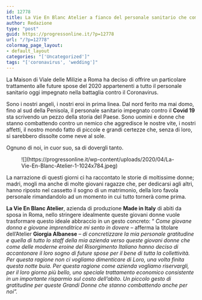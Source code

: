 ```yaml
---
id: 12778
title: La Vie En Blanc Atelier a fianco del personale sanitario che combatte il Covid-19
author: Redazione
type: "post"
guid: https://progressonline.it/?p=12778
url: "/?p=12778"
colormag_page_layout:
- default_layout
categories: "['Uncategorized']"
tags: "['coronavirus', 'wedding']"
---
```


La Maison di Viale delle Milizie a Roma ha deciso di offrire un particolare trattamento alle future spose del 2020 appartenenti a tutto il personale sanitario oggi impegnato nella battaglia contro il Coronavirus.

Sono i nostri angeli, i nostri eroi in prima linea. Dal nord ferito ma mai domo, fino al sud della Penisola, il personale sanitario impegnato contro il **Covid 19** sta scrivendo un pezzo della storia del Paese. Sono uomini e donne che stanno combattendo contro un nemico che aggredisce le nostre vite, i nostri affetti, il nostro mondo fatto di piccole e grandi certezze che, senza di loro, si sarebbero dissolte come neve al sole.

Ognuno di noi, in cuor suo, sa di dovergli tanto.

<div class="wp-block-image"><figure class="aligncenter size-large is-resized">![](https://progressonline.it/wp-content/uploads/2020/04/La-Vie-En-Blanc-Atelier-1-1024x784.jpeg)</figure></div>La narrazione di questi giorni ci ha raccontato le storie di moltissime donne; madri, mogli ma anche di molte giovani ragazze che, per dedicarsi agli altri, hanno riposto nel cassetto il sogno di un matrimonio, della loro favola personale rimandandolo ad un momento in cui tutto tornerà come prima.

**La Vie En Blanc Atelier**, azienda di produzione **Made in Italy** di abiti da sposa in Roma, nello stringere idealmente queste giovani donne vuole trasformare questo ideale abbraccio in un gesto concreto: “ *Come giovane donna e giovane imprenditrice mi sento in dovere* – afferma la titolare dell’Atelier **Giorgia Albanese** – *di concretizzare la mia personale gratitudine e quella di tutto lo staff della mia azienda verso queste giovani donne che come delle moderne eroine del Risorgimento Italiano hanno deciso di accantonare il loro sogno di future spose per il bene di tutta la collettività. Per questa ragione non ci vogliamo dimenticare di Loro, una volta finita questa notte buia. Per questa ragione come azienda vogliamo riservargli, per il loro giorno più bello, uno speciale trattamento economico consistente in un importante risparmio sul costo dell’abito. Un piccolo gesto di gratitudine per queste Grandi Donne che stanno combattendo anche per noi”.*